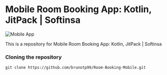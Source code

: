# Mobile Room Booking App: Kotlin, JitPack | Softinsa

![Mobile App](https://github.com/brunotp99/Room-Booking-Mobile/assets/116847309/44c7c978-0d85-4c42-aaa8-85bc794ecf24)

This is a repository for Mobile Room Booking App: Kotlin, JitPack | Softinsa

### Cloning the repository

```shell
git clone https://github.com/brunotp99/Room-Booking-Mobile.git
```
